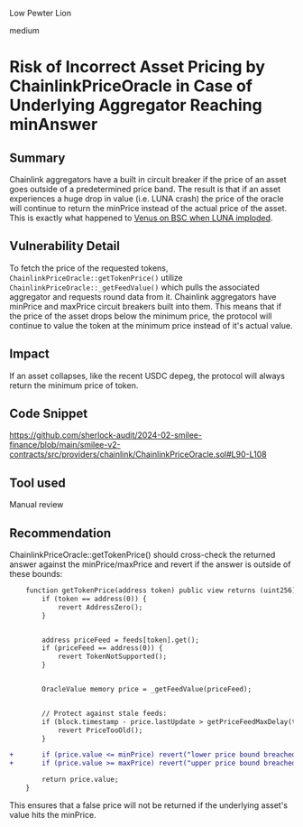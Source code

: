 Low Pewter Lion

medium

# Risk of Incorrect Asset Pricing by ChainlinkPriceOracle in Case of Underlying Aggregator Reaching minAnswer

## Summary

Chainlink aggregators have a built in circuit breaker if the price of an asset goes outside of a predetermined price band. The result is that if an asset experiences a huge drop in value (i.e. LUNA crash) the price of the oracle will continue to return the minPrice instead of the actual price of the asset. This is exactly what happened to [Venus on BSC when LUNA imploded](https://rekt.news/venus-blizz-rekt/).

## Vulnerability Detail

To fetch the price of the requested tokens, `ChainlinkPriceOracle::getTokenPrice()` utilize `ChainlinkPriceOracle::_getFeedValue()` which pulls the associated aggregator and requests round data from it.
Chainlink aggregators have minPrice and maxPrice circuit breakers built into them. This means that if the price of the asset drops below the minimum price, the protocol will continue to value the token at the minimum price instead of it's actual value.

## Impact

If an asset collapses, like the recent USDC depeg, the protocol will always return the minimum price of token.

## Code Snippet

https://github.com/sherlock-audit/2024-02-smilee-finance/blob/main/smilee-v2-contracts/src/providers/chainlink/ChainlinkPriceOracle.sol#L90-L108

## Tool used

Manual review

## Recommendation

ChainlinkPriceOracle::getTokenPrice() should cross-check the returned answer against the minPrice/maxPrice and revert if the answer is outside of these bounds:

```diff
    function getTokenPrice(address token) public view returns (uint256) {
        if (token == address(0)) {
            revert AddressZero();
        }


        address priceFeed = feeds[token].get();
        if (priceFeed == address(0)) {
            revert TokenNotSupported();
        }


        OracleValue memory price = _getFeedValue(priceFeed);


        // Protect against stale feeds:
        if (block.timestamp - price.lastUpdate > getPriceFeedMaxDelay(token)) {
            revert PriceTooOld();
        }

+       if (price.value <= minPrice) revert("lower price bound breached");
+       if (price.value >= maxPrice) revert("upper price bound breached");

        return price.value;
    }
```

This ensures that a false price will not be returned if the underlying asset's value hits the minPrice.